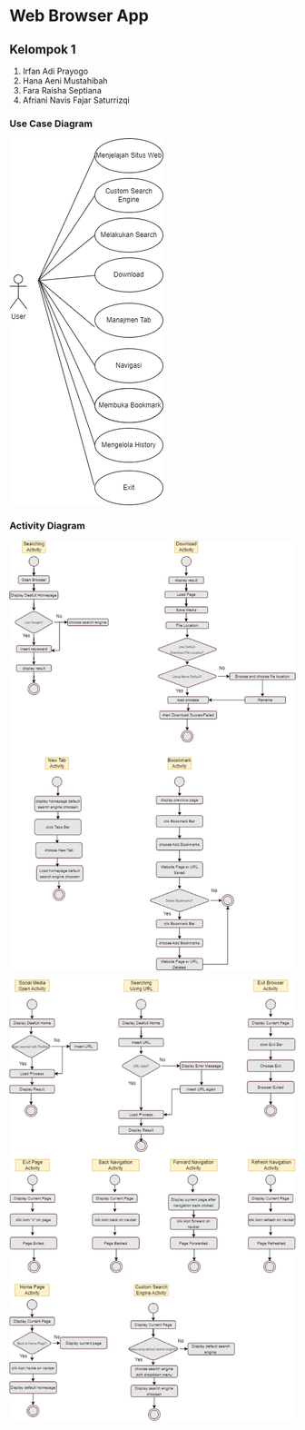 # Web Browser App
## Kelompok 1
1. Irfan Adi Prayogo
2. Hana Aeni Mustahibah
3. Fara Raisha Septiana
4. Afriani Navis Fajar Saturrizqi

### Use Case Diagram
![irfan](usecase.png)

### Activity Diagram
![hana](Activity_1.png)

![hana](Activity_2.png)


